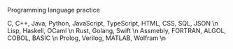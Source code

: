 Programming language practice

C, C++, Java, Python, JavaScript, TypeScript, HTML, CSS, SQL, JSON \n
Lisp, Haskell, OCaml \n
Rust, Golang, Swift \n
Assmebly, FORTRAN, ALGOL, COBOL, BASIC \n
Prolog, Verilog, MATLAB, Wolfram \n
